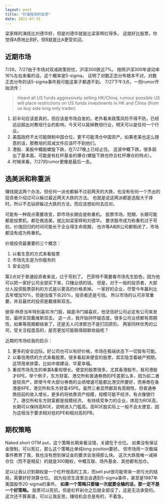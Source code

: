 ```yaml
---
layout: post
title: "价值投资的反思"
date: 2021-07-31
---
```


梁家辉的演技比刘德华好，但是刘德华就是比梁家辉红得多。
这就好比股票，你觉得A质地比B好，但B就是比A更受欢迎。

 
## 近期市场
7/26，7/27由于市场对双减政策担忧，沪深300跌近7%。
按照沪深300年波动率16%左右来看的话，这个概率是5-sigma。
证明了对数正态分布根本不对，对数正态分布的话5-sigma事件我可能这辈子都遇不到。
7/27下午3点，一则rumor开始流传：
> Heard all US funds aggressively selling HK/China, rumour possible US will place restrictions on US funds investments in HK and China (from us buy side long only trader)
 
1. 前半句应该是真的，但应该是市场自发的。老外看来政策风险不得不防，已经远远超出对教培行业的影响，今天可以毙掉教培行业，明天可以是任何一个行业。
2. 美国政府不太可能限制中国仓位，更不可能清仓中国资产。如果老美也这么随意的话，那教培的双减文件应该吓不到他们。
3. 港股、美股中概股螺旋下跌，在7/27晚上已经止住。 这波中概下跌，很多超出了基本面，可能是有杠杆基金的爆仓(螺旋下跌也符合杠杆爆仓的特点）。
4. 时候来看，7/27的rumor更像是最后一击。

## 选美派和称重派
赚钱就这两个办法，但任何一派也都躲不过前两天的大跌，也没有任何一个杰出的投资者介绍过可以躲过最近两天大跌的方法。
也就是说这两派都是选股大于择时。所以不去钻研躲过大跌的方法，而应该想如何去应对。

可能有一种观点需要改变，即市场长期会是称重机。
股票市场，短期、长期可能都是投票机，都在做选美，就比如梁家辉和刘德华。
要求股市成为称重机过于苛刻，价值回归的时间可能长于企业得生命周期，
也许等A和B公司都倒闭了，市场都没有成为称重机。

价值投资最重要的三个概念：
1. 以看生意的方式来看股票
2. 市场先生是为你服务的
3. 安全边际

第2点对于普通投资者来说，过于苛刻了。
巴菲特不需要看市场先生脸色，因为他可以把一家好公司全部买下来，只赚业绩的钱。
但是，对于一般的投资者，大部分人投资股票获利的方式是以更高的价格卖掉。
一家好的企业，尽管今年赢利比去年增加10%，但是估值下杀20%，投资者还是亏钱。
所以市场的认可非常重要，并且最优的投资是戴维斯双击。

彼得·林奇当年特别喜欢冷门股，越是冷门越喜欢，他坚信好公司必定有公司来发现，最终实现戴维斯双击。
这一点，我开始持怀疑态度。很多公司业绩都有周期性，如果等周期都结束了，还是无人问津那岂不是打回原形。
两家同样优秀的公司，受关注程度高的，是否更加可能取得超额收益呢？

近期的市场给我的启示：
1. 更多的安全边际。好公司也可以有好价格，市场在极端状态下一切皆有可能。
2. 以看信用债的方式来看股票。很多看起来便宜的股票，其实隐含着破产预期，这项用来排雷，比如中南建设、华夏幸福。
3. 重视市场先生的审美&重视增长。便宜的股票很多，尤其香港股市，我司港股才6PE。举个例子，东方财富、港交所和普通券商的PE差那么多，因为前二者是轻资产，即使今年大部分券商的业绩增速可能都比港交所要好，而券商在香港是6PE，港交所和东方财富45PE。虽然三者显然都具有周期性，但普通券商目前的收入增长，更多的将依靠资产规模，规模可能不经济，有点像银行了。港交所和东方财富都是规模经济。
有持续竞争力的企业，体现为ROE高，长期可以保持高ROE，说明进入门槛高。高ROE股实际上一般不会太便宜，因为这相当于要求相对低的PE和相对高的PB。
 
 
## 期权策略
Naked short OTM put，这个策略长期来看没错，关键在于仓位。
如果没有保证金限制，可以死扛，那么这个策略比单纯long position要好。
但市场用一次极端事件教育了我，我也没有想到保证金的要求会涨得那么快。
这次大跌我唯一减掉仓位（而不是相反）的就是300期权，中概互联、场外基金、其他都有加仓。
 
足以让我认识到期权是一个杠杆很高的工具，而sell put很可能带来一把亏光的结局，需要好好测算仓位。
因为投资生涯里总会遇到5-sigma事件，甚至是1987年美国股市20-sigma的事件。
**如果一个策略只要输一次就要全输的话，那一定不是一个好策略。**
股票可以死抗，但是杠杆剁仓之后就全部没了，这是无法承受的。
这次还不算离谱，可以让我反思，赚钱机会总是有的，不着急。



